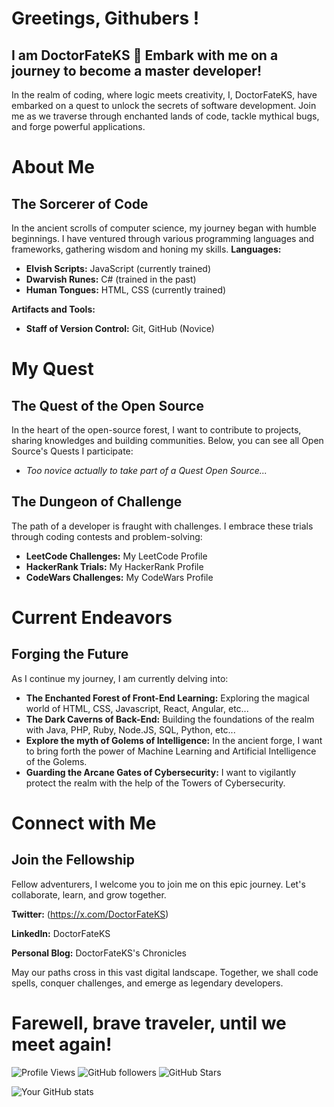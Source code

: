 # Greetings, Githubers !
## I am DoctorFateKS 👋 Embark with me on a journey to become a master developer!
In the realm of coding, where logic meets creativity, I, DoctorFateKS, have embarked on a quest to unlock the secrets of software development. Join me as we traverse through enchanted lands of code, tackle mythical bugs, and forge powerful applications.

# About Me
## The Sorcerer of Code
In the ancient scrolls of computer science, my journey began with humble beginnings. I have ventured through various programming languages and frameworks, gathering wisdom and honing my skills.
**Languages:**
- **Elvish Scripts:** JavaScript (currently trained)
- **Dwarvish Runes:** C# (trained in the past)
- **Human Tongues:** HTML, CSS (currently trained)

**Artifacts and Tools:**
- **Staff of Version Control:** Git, GitHub (Novice)

# My Quest
## The Quest of the Open Source
In the heart of the open-source forest, I want to contribute to projects, sharing knowledges and building communities. Below, you can see all Open Source's Quests I participate:
- _Too novice actually to take part of a Quest Open Source..._

## The Dungeon of Challenge
The path of a developer is fraught with challenges. I embrace these trials through coding contests and problem-solving:
- **LeetCode Challenges:** My LeetCode Profile
- **HackerRank Trials:** My HackerRank Profile
- **CodeWars Challenges:** My CodeWars Profile

# Current Endeavors
## Forging the Future
As I continue my journey, I am currently delving into:

- **The Enchanted Forest of Front-End Learning:** Exploring the magical world of HTML, CSS, Javascript, React, Angular, etc...
- **The Dark Caverns of Back-End:** Building the foundations of the realm with Java, PHP, Ruby, Node.JS, SQL, Python, etc...
- **Explore the myth of Golems of Intelligence:** In the ancient forge, I want to bring forth the power of Machine Learning and Artificial Intelligence of the Golems.
- **Guarding the Arcane Gates of Cybersecurity:** I want to vigilantly protect the realm with the help of the Towers of Cybersecurity.

# Connect with Me
## Join the Fellowship
Fellow adventurers, I welcome you to join me on this epic journey. Let's collaborate, learn, and grow together.

**Twitter:** (https://x.com/DoctorFateKS)

**LinkedIn:** DoctorFateKS

**Personal Blog:** DoctorFateKS's Chronicles

May our paths cross in this vast digital landscape. Together, we shall code spells, conquer challenges, and emerge as legendary developers.

# Farewell, brave traveler, until we meet again!

![Profile Views](https://komarev.com/ghpvc/?username=DoctorFateKS&color=e0a9bb&label=Profile+Scroll+Examinations)
![GitHub followers](https://img.shields.io/github/followers/DoctorFateKS?label=Fellowship&style=social&color=e0a9bb)
![GitHub Stars](https://img.shields.io/github/stars/DoctorFateKS?label=Chosen)

![Your GitHub stats](https://github-readme-stats.vercel.app/api?username=DoctorFateKS&show_icons=true&theme=radical)
